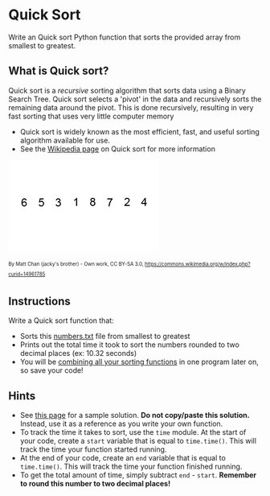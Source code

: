 # Quick Sort
Write an Quick sort Python function that sorts the provided array from smallest to greatest.

## What is Quick sort?
Quick sort is a *recursive* sorting algorithm that sorts data using a Binary Search Tree. Quick sort selects a 'pivot' in the data and recursively sorts the remaining data around the pivot. This is done recursively, resulting in very fast sorting that uses very little computer memory
* Quick sort is widely known as the most efficient, fast, and useful sorting algorithm available for use.
* See the [Wikipedia page](https://en.wikipedia.org/wiki/Quicksort) on Quick sort for more information

![Quick sort](../images/Quick_sort.gif)

<sub><sup>By Matt Chan (jacky&#039;s brother) - Own work, CC BY-SA 3.0, https://commons.wikimedia.org/w/index.php?curid=14961785</sub></sup>

## Instructions
Write a Quick sort function that:
* Sorts this [numbers.txt](./numbers.txt) file from smallest to greatest
* Prints out the total time it took to sort the numbers rounded to two decimal places (ex: 10.32 seconds)
* You will be [combining all your sorting functions](./sorting_algorithms.md) in one program later on, so save your code!

## Hints
* See [this page](https://www.geeksforgeeks.org/Quick-sort/) for a sample solution. **Do not copy/paste this solution.** Instead, use it as a reference as you write your own function.
* To track the time it takes to sort, use the `time` module. At the start of your code, create a `start` variable that is equal to `time.time()`. This will track the time your function started running.
* At the end of your code, create an `end` variable that is equal to `time.time()`. This will track the time your function finished running.
* To get the total amount of time, simply subtract `end` - `start`. **Remember to round this number to two decimal places!**
